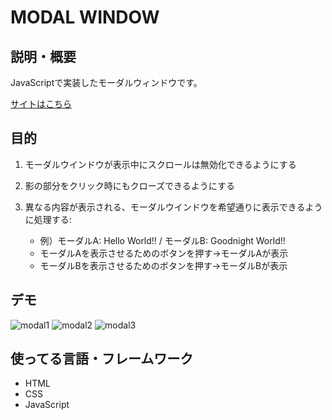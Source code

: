 # MODAL WINDOW

## 説明・概要

JavaScriptで実装したモーダルウィンドウです。

[サイトはこちら](https://ashley-bbe.github.io/js-template-modal-window/)

## 目的

1. モーダルウインドウが表示中にスクロールは無効化できるようにする

2. 影の部分をクリック時にもクローズできるようにする

3. 異なる内容が表示される、モーダルウインドウを希望通りに表示できるように処理する:  
    * 例）モーダルA: Hello World!! / モーダルB: Goodnight World!!  
    * モーダルAを表示させるためのボタンを押す→モーダルAが表示  
    * モーダルBを表示させるためのボタンを押す→モーダルBが表示  

## デモ

![modal1](https://user-images.githubusercontent.com/112611182/188103042-c5f6fdc8-0d98-41c4-8456-f469a652a36e.jpg)
![modal2](https://user-images.githubusercontent.com/112611182/188103031-16891567-671a-4a93-8db2-8156cab2dc53.jpg)
![modal3](https://user-images.githubusercontent.com/112611182/188103039-d3f0496b-301f-4b57-b9f8-a12b7883198f.jpg)

## 使ってる言語・フレームワーク

* HTML
* CSS
* JavaScript

